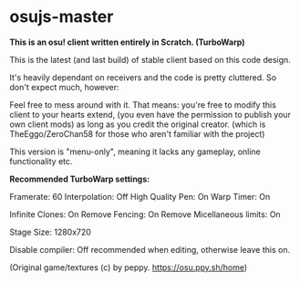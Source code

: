 # osujs-master
**This is an osu! client written entirely in Scratch. (TurboWarp)**

This is the latest (and last build) of stable client based on this code design.

It's heavily dependant on receivers and the code is pretty cluttered.
So don't expect much, however:

Feel free to mess around with it. That means: you're free to modify this client to your hearts extend, (you even have the permission to publish your own client mods) 
as long as you credit the original creator. (which is TheEggo/ZeroChan58 for those who aren't familiar with the project)

This version is "menu-only", meaning it lacks any gameplay, online functionality etc.

**Recommended TurboWarp settings:**

Framerate: 60 
Interpolation: Off
High Quality Pen: On
Warp Timer: On

Infinite Clones: On
Remove Fencing: On
Remove Micellaneous limits: On

Stage Size: 1280x720

Disable compiler: Off recommended when editing, otherwise leave this on.

(Original game/textures (c) by peppy. https://osu.ppy.sh/home)
